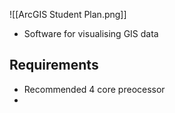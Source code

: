 ![[ArcGIS Student Plan.png]]

- Software for visualising GIS data

## Requirements

- Recommended 4 core preocessor
- 